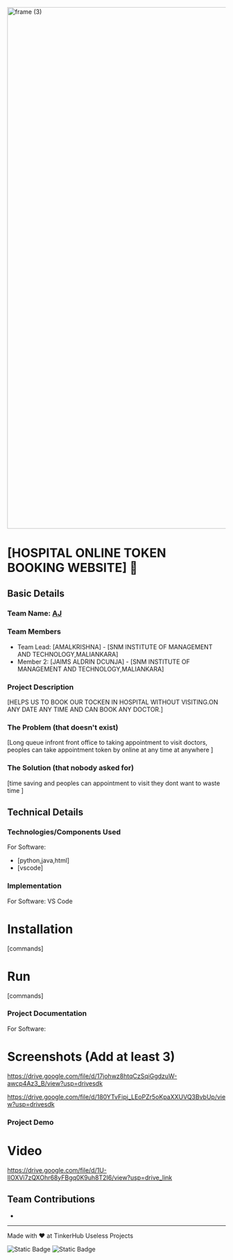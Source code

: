 <img width="3188" height="1202" alt="frame (3)" src="https://github.com/user-attachments/assets/517ad8e9-ad22-457d-9538-a9e62d137cd7" />


# [HOSPITAL ONLINE TOKEN BOOKING WEBSITE] 🎯


## Basic Details
### Team Name: [AJ]


### Team Members
- Team Lead: [AMALKRISHNA] - [SNM INSTITUTE OF MANAGEMENT AND TECHNOLOGY,MALIANKARA]
- Member 2: [JAIMS ALDRIN DCUNJA] - [SNM INSTITUTE OF MANAGEMENT AND TECHNOLOGY,MALIANKARA]

### Project Description
[HELPS US TO BOOK OUR TOCKEN IN HOSPITAL WITHOUT VISITING.ON ANY DATE ANY TIME AND CAN BOOK ANY DOCTOR.]

### The Problem (that doesn't exist)
[Long queue infront front office to taking appointment to visit doctors, peoples can take appointment token by online at any time  at anywhere ]

### The Solution (that nobody asked for)
[time saving and peoples can appointment to visit they dont want to waste time ]

## Technical Details
### Technologies/Components Used
For Software:
- [python,java,html]
- [vscode]



### Implementation
For Software: VS Code
# Installation
[commands]

# Run
[commands]

### Project Documentation
For Software:

# Screenshots (Add at least 3)
https://drive.google.com/file/d/17johwz8htqCzSqiGgdzuW-awcp4Az3_B/view?usp=drivesdk

https://drive.google.com/file/d/180YTvFipj_LEoPZr5oKpaXXUVQ3BvbUp/view?usp=drivesdk



### Project Demo
# Video

https://drive.google.com/file/d/1U-IlOXVi7zQXOhr68yFBgq0K9uh8T2I6/view?usp=drive_link

## Team Contributions
- [AJ]: [--]

---
Made with ❤️ at TinkerHub Useless Projects 

![Static Badge](https://img.shields.io/badge/TinkerHub-24?color=%23000000&link=https%3A%2F%2Fwww.tinkerhub.org%2F)
![Static Badge](https://img.shields.io/badge/UselessProjects--25-25?link=https%3A%2F%2Fwww.tinkerhub.org%2Fevents%2FQ2Q1TQKX6Q%2FUseless%2520Projects)


